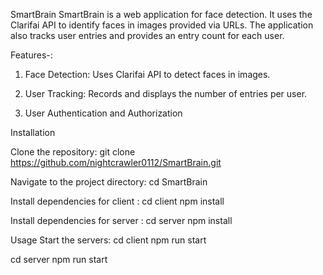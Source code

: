 SmartBrain
SmartBrain is a web application for face detection. It uses the Clarifai API to identify faces in images provided via URLs. The application also tracks user entries and provides an entry count for each user.

Features-:
1) Face Detection: Uses Clarifai API to detect faces in images.

2) User Tracking: Records and displays the number of entries per user.

3) User Authentication and Authorization 

Installation

Clone the repository:
git clone https://github.com/nightcrawler0112/SmartBrain.git

Navigate to the project directory:
cd SmartBrain

Install dependencies for client :
cd client
npm install

Install dependencies for server :
cd server
npm install

Usage
Start the servers:
cd client
npm run start


cd server
npm run start
